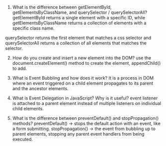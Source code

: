 1. What is the difference between getElementById, getElementsByClassName, and querySelector / querySelectorAll?
  getElementById returns a single element with a specific ID, while getElementsByClassName returns a collection of elements with a specific class name.
  
  querySelector returns the first element that matches a css selector and querySelectorAll returns a collection of all elements that matches the selector.


2. How do you create and insert a new element into the DOM?
   use the document.createElement() method to create the element, appendChild() to add.

3. What is Event Bubbling and how does it work?
   It is a process in DOM where an event triggered on a child element propagates to its parent and the ancestor elements.

4. What is Event Delegation in JavaScript? Why is it useful?
   event listener is attached to a parent element instead of multiple listeners on individual child elements.

5. What is the difference between preventDefault() and stopPropagation() methods?
   preventDefault() -> stops the default action with an event, like a form submitting.
   stopPropagation() -> the event from bubbling up to parent elements, stopping any parent event handlers from being executed.
